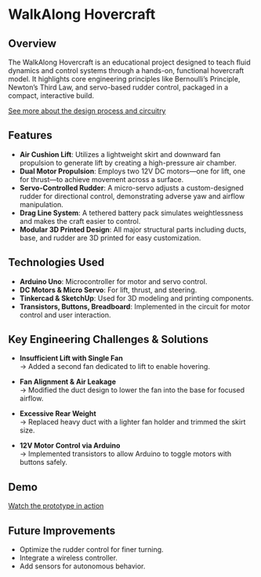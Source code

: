 # WalkAlong Hovercraft

## Overview

The WalkAlong Hovercraft is an educational project designed to teach fluid dynamics and control systems through a hands-on, functional hovercraft model. It highlights core engineering principles like Bernoulli’s Principle, Newton’s Third Law, and servo-based rudder control, packaged in a compact, interactive build.


[See more about the design process and circuitry](https://github.com/kobotabby/WalkAlongHovercraft/blob/main/Ethan%20Gan%20-%20Walk%20Along%20Hovercraft%20Project%20Summary.docx)

## Features

- **Air Cushion Lift**: Utilizes a lightweight skirt and downward fan propulsion to generate lift by creating a high-pressure air chamber.
- **Dual Motor Propulsion**: Employs two 12V DC motors—one for lift, one for thrust—to achieve movement across a surface.
- **Servo-Controlled Rudder**: A micro-servo adjusts a custom-designed rudder for directional control, demonstrating adverse yaw and airflow manipulation.
- **Drag Line System**: A tethered battery pack simulates weightlessness and makes the craft easier to control.
- **Modular 3D Printed Design**: All major structural parts including ducts, base, and rudder are 3D printed for easy customization.

## Technologies Used

- **Arduino Uno**: Microcontroller for motor and servo control.
- **DC Motors & Micro Servo**: For lift, thrust, and steering.
- **Tinkercad & SketchUp**: Used for 3D modeling and printing components.
- **Transistors, Buttons, Breadboard**: Implemented in the circuit for motor control and user interaction.

## Key Engineering Challenges & Solutions

- **Insufficient Lift with Single Fan**  
  → Added a second fan dedicated to lift to enable hovering.

- **Fan Alignment & Air Leakage**  
  → Modified the duct design to lower the fan into the base for focused airflow.

- **Excessive Rear Weight**  
  → Replaced heavy duct with a lighter fan holder and trimmed the skirt size.

- **12V Motor Control via Arduino**  
  → Implemented transistors to allow Arduino to toggle motors with buttons safely.

## Demo

[Watch the prototype in action](https://www.youtube.com/watch?v=3dcQ3JC8JqY)

## Future Improvements

- Optimize the rudder control for finer turning.
- Integrate a wireless controller.
- Add sensors for autonomous behavior.
